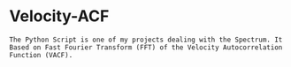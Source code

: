# Velocity-ACF
    The Python Script is one of my projects dealing with the Spectrum. It Based on Fast Fourier Transform (FFT) of the Velocity Autocorrelation Function (VACF).
